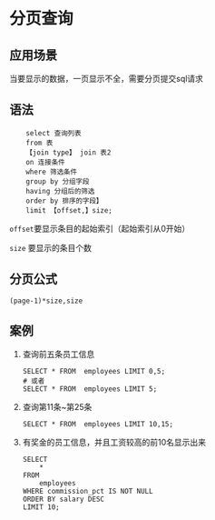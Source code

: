# 分页查询

## 应用场景

当要显示的数据，一页显示不全，需要分页提交sql请求

## 语法

```mysql
	select 查询列表
	from 表
	【join type】 join 表2
	on 连接条件
	where 筛选条件
	group by 分组字段
	having 分组后的筛选
	order by 排序的字段】
	limit 【offset,】size;
```

`offset`要显示条目的起始索引（起始索引从0开始）

`size` 要显示的条目个数

## 分页公式

`(page-1)*size,size`

## 案例

1. 查询前五条员工信息

   ``` mysql
   SELECT * FROM  employees LIMIT 0,5;
   # 或者
   SELECT * FROM  employees LIMIT 5;
   ```

   

2. 查询第11条~第25条

   ``` mysql
   SELECT * FROM  employees LIMIT 10,15;
   ```

3. 有奖金的员工信息，并且工资较高的前10名显示出来

   ``` mysql
   SELECT 
       * 
   FROM
       employees 
   WHERE commission_pct IS NOT NULL 
   ORDER BY salary DESC 
   LIMIT 10;
   ```

   